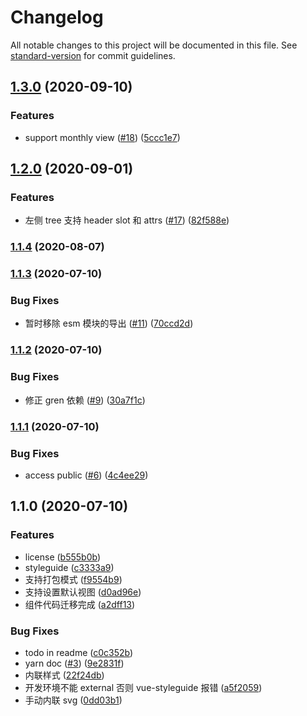 # Changelog

All notable changes to this project will be documented in this file. See [standard-version](https://github.com/conventional-changelog/standard-version) for commit guidelines.

## [1.3.0](https://github.com/FEMessage/v-gantt/compare/v1.2.0...v1.3.0) (2020-09-10)


### Features

* support monthly view ([#18](https://github.com/FEMessage/v-gantt/issues/18)) ([5ccc1e7](https://github.com/FEMessage/v-gantt/commit/5ccc1e7e30d206a2ade0a24466a143b0d01f6682))

## [1.2.0](https://github.com/FEMessage/v-gantt/compare/v1.1.4...v1.2.0) (2020-09-01)


### Features

* 左侧 tree 支持 header slot 和 attrs ([#17](https://github.com/FEMessage/v-gantt/issues/17)) ([82f588e](https://github.com/FEMessage/v-gantt/commit/82f588e2b07b99532239a99e8832f74af9205b2f))

### [1.1.4](https://github.com/FEMessage/v-gantt/compare/v1.1.3...v1.1.4) (2020-08-07)

### [1.1.3](https://github.com/FEMessage/v-gantt/compare/v1.1.2...v1.1.3) (2020-07-10)


### Bug Fixes

* 暂时移除 esm 模块的导出 ([#11](https://github.com/FEMessage/v-gantt/issues/11)) ([70ccd2d](https://github.com/FEMessage/v-gantt/commit/70ccd2d6023363d4cfdf122e6ca28a5b0f594b04))

### [1.1.2](https://github.com/FEMessage/v-gantt/compare/v1.1.1...v1.1.2) (2020-07-10)


### Bug Fixes

* 修正 gren 依赖 ([#9](https://github.com/FEMessage/v-gantt/issues/9)) ([30a7f1c](https://github.com/FEMessage/v-gantt/commit/30a7f1c8c510619954d46acbc329c1efbca33c0f))

### [1.1.1](https://github.com/FEMessage/v-gantt/compare/v1.1.0...v1.1.1) (2020-07-10)


### Bug Fixes

* access public ([#6](https://github.com/FEMessage/v-gantt/issues/6)) ([4c4ee29](https://github.com/FEMessage/v-gantt/commit/4c4ee298424874bab420d8f86b7904fe8bb86e10))

## 1.1.0 (2020-07-10)


### Features

* license ([b555b0b](https://github.com/FEMessage/v-gantt/commit/b555b0b81e4d58ae6b30b0a89fed0c524a5e09f7))
* styleguide ([c3333a9](https://github.com/FEMessage/v-gantt/commit/c3333a9280167ee59d4ec2061a126cd885fe818a))
* 支持打包模式 ([f9554b9](https://github.com/FEMessage/v-gantt/commit/f9554b9938369fdaaf00f4102daa09e0d88f7fb1))
* 支持设置默认视图 ([d0ad96e](https://github.com/FEMessage/v-gantt/commit/d0ad96e737ecc4151a17880ce7594cd0e5fe3099))
* 组件代码迁移完成 ([a2dff13](https://github.com/FEMessage/v-gantt/commit/a2dff131bf8f8fe90d950489fde93a76aedf7fde))


### Bug Fixes

* todo in readme ([c0c352b](https://github.com/FEMessage/v-gantt/commit/c0c352b212d6459a371a22787f0ecc911e0bb3d1))
* yarn doc ([#3](https://github.com/FEMessage/v-gantt/issues/3)) ([9e2831f](https://github.com/FEMessage/v-gantt/commit/9e2831f6457c959154aacf9d60e00e77ea1d10d3))
* 内联样式 ([22f24db](https://github.com/FEMessage/v-gantt/commit/22f24db66c8cb62c087499ced57ff96384c56524))
* 开发环境不能 external 否则 vue-styleguide 报错 ([a5f2059](https://github.com/FEMessage/v-gantt/commit/a5f2059788bef05cd45b770a1d59d9086c16aeba))
* 手动内联 svg ([0dd03b1](https://github.com/FEMessage/v-gantt/commit/0dd03b197cfe0709e3ab11f4943c263e9fc0d859))

